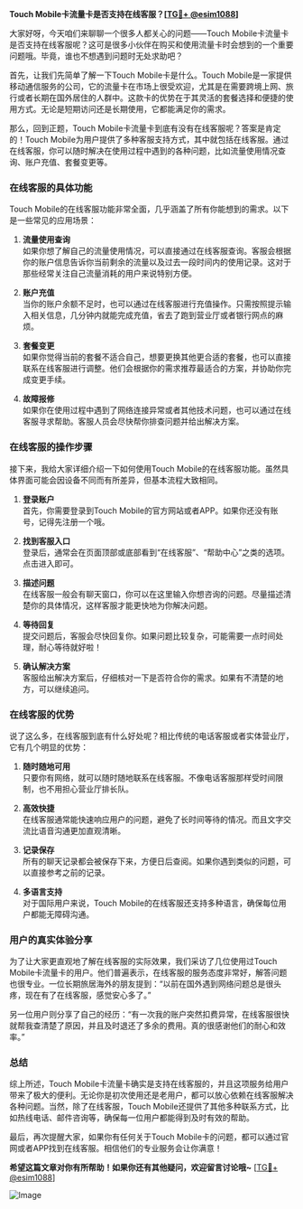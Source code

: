 **Touch Mobile卡流量卡是否支持在线客服？[[TG💪+ @esim1088](https://t.me/s/esim1088)]**

大家好呀，今天咱们来聊聊一个很多人都关心的问题——Touch Mobile卡流量卡是否支持在线客服呢？这可是很多小伙伴在购买和使用流量卡时会想到的一个重要问题哦。毕竟，谁也不想遇到问题时无处求助吧？

首先，让我们先简单了解一下Touch Mobile卡是什么。Touch Mobile是一家提供移动通信服务的公司，它的流量卡在市场上很受欢迎，尤其是在需要跨境上网、旅行或者长期在国外居住的人群中。这款卡的优势在于其灵活的套餐选择和便捷的使用方式。无论是短期访问还是长期使用，它都能满足你的需求。

那么，回到正题，Touch Mobile卡流量卡到底有没有在线客服呢？答案是肯定的！Touch Mobile为用户提供了多种客服支持方式，其中就包括在线客服。通过在线客服，你可以随时解决在使用过程中遇到的各种问题，比如流量使用情况查询、账户充值、套餐变更等。

### 在线客服的具体功能

Touch Mobile的在线客服功能非常全面，几乎涵盖了所有你能想到的需求。以下是一些常见的应用场景：

1. **流量使用查询**  
   如果你想了解自己的流量使用情况，可以直接通过在线客服查询。客服会根据你的账户信息告诉你当前剩余的流量以及过去一段时间内的使用记录。这对于那些经常关注自己流量消耗的用户来说特别方便。

2. **账户充值**  
   当你的账户余额不足时，也可以通过在线客服进行充值操作。只需按照提示输入相关信息，几分钟内就能完成充值，省去了跑到营业厅或者银行网点的麻烦。

3. **套餐变更**  
   如果你觉得当前的套餐不适合自己，想要更换其他更合适的套餐，也可以直接联系在线客服进行调整。他们会根据你的需求推荐最适合的方案，并协助你完成变更手续。

4. **故障报修**  
   如果你在使用过程中遇到了网络连接异常或者其他技术问题，也可以通过在线客服寻求帮助。客服人员会尽快帮你排查问题并给出解决方案。

### 在线客服的操作步骤

接下来，我给大家详细介绍一下如何使用Touch Mobile的在线客服功能。虽然具体界面可能会因设备不同而有所差异，但基本流程大致相同。

1. **登录账户**  
   首先，你需要登录到Touch Mobile的官方网站或者APP。如果你还没有账号，记得先注册一个哦。

2. **找到客服入口**  
   登录后，通常会在页面顶部或底部看到“在线客服”、“帮助中心”之类的选项。点击进入即可。

3. **描述问题**  
   在线客服一般会有聊天窗口，你可以在这里输入你想咨询的问题。尽量描述清楚你的具体情况，这样客服才能更快地为你解决问题。

4. **等待回复**  
   提交问题后，客服会尽快回复你。如果问题比较复杂，可能需要一点时间处理，耐心等待就好啦！

5. **确认解决方案**  
   客服给出解决方案后，仔细核对一下是否符合你的需求。如果有不清楚的地方，可以继续追问。

### 在线客服的优势

说了这么多，在线客服到底有什么好处呢？相比传统的电话客服或者实体营业厅，它有几个明显的优势：

1. **随时随地可用**  
   只要你有网络，就可以随时随地联系在线客服。不像电话客服那样受时间限制，也不用担心营业厅排长队。

2. **高效快捷**  
   在线客服通常能快速响应用户的问题，避免了长时间等待的情况。而且文字交流比语音沟通更加直观清晰。

3. **记录保存**  
   所有的聊天记录都会被保存下来，方便日后查阅。如果你遇到类似的问题，可以直接参考之前的记录。

4. **多语言支持**  
   对于国际用户来说，Touch Mobile的在线客服还支持多种语言，确保每位用户都能无障碍沟通。

### 用户的真实体验分享

为了让大家更直观地了解在线客服的实际效果，我们采访了几位使用过Touch Mobile卡流量卡的用户。他们普遍表示，在线客服的服务态度非常好，解答问题也很专业。一位长期旅居海外的朋友提到：“以前在国外遇到网络问题总是很头疼，现在有了在线客服，感觉安心多了。”

另一位用户则分享了自己的经历：“有一次我的账户突然扣费异常，在线客服很快就帮我查清楚了原因，并且及时退还了多余的费用。真的很感谢他们的耐心和效率。”

### 总结

综上所述，Touch Mobile卡流量卡确实是支持在线客服的，并且这项服务给用户带来了极大的便利。无论你是初次使用还是老用户，都可以放心依赖在线客服解决各种问题。当然，除了在线客服，Touch Mobile还提供了其他多种联系方式，比如热线电话、邮件咨询等，确保每一位用户都能得到及时有效的帮助。

最后，再次提醒大家，如果你有任何关于Touch Mobile卡的问题，都可以通过官网或者APP找到在线客服。相信他们的专业服务会让你满意！

**希望这篇文章对你有所帮助！如果你还有其他疑问，欢迎留言讨论哦~** [[TG💪+ @esim1088](https://t.me/s/esim1088)]  

![Image](https://i.postimg.cc/4NQfJmqS/Snipaste-2025-05-13-00-14-12.png)